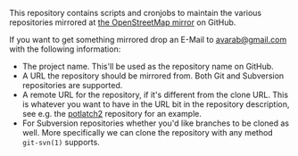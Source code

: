 This repository contains scripts and cronjobs to maintain the various
repositories mirrored at
[the OpenStreetMap mirror](http://github.com/openstreetmap) on GitHub.

If you want to get something mirrored drop an E-Mail to
[avarab@gmail.com](mailto:avarab@gmail.com) with the following
information:

 * The project name. This'll be used as the repository name on GitHub.
 * A URL the repository should be mirrored from. Both Git and
   Subversion repositories are supported.
 * A remote URL for the repository, if it's different from the clone
   URL. This is whatever you want to have in the URL bit in the
   repository description, see e.g. the
   [potlatch2](https://github.com/openstreetmap/potlatch2)
   repository for an example.
 * For Subversion repositories whether you'd like branches to be
   cloned as well. More specifically we can clone the repository with
   any method `git-svn(1)` supports.

